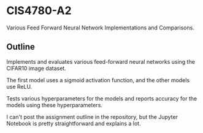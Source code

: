 # CIS4780-A2
Various Feed Forward Neural Network Implementations and Comparisons.

## Outline

Implements and evaluates various feed-forward neural networks using the CIFAR10 image dataset.

The first model uses a sigmoid activation function, and the other models use ReLU.

Tests various hyperparameters for the models and reports accuracy for the models using these hyperparameters.

I can't post the assignment outline in the repository, but the Jupyter Notebook is pretty straightforward and explains a lot.
